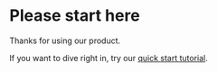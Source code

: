# Please start here

Thanks for using our product.

If you want to dive right in, try our [quick start tutorial](./). 
